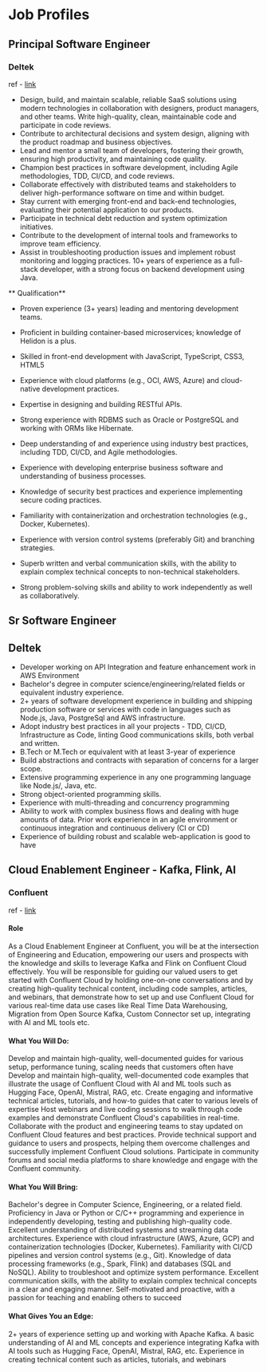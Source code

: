 # Job Profiles

## Principal Software Engineer
### Deltek

ref - [link](https://sjobs.brassring.com/TGnewUI/Search/home/HomeWithPreLoad?partnerid=25397&siteid=5259&PageType=JobDetails&jobid=619193#jobDetails=619193_5259)
* Design, build, and maintain scalable, reliable SaaS solutions using modern technologies in collaboration with designers, product managers, and other teams. Write high-quality, clean, maintainable code and participate in code reviews. 
* Contribute to architectural decisions and system design, aligning with the product roadmap and business objectives. 
* Lead and mentor a small team of developers, fostering their growth, ensuring high productivity, and maintaining code quality. 
* Champion best practices in software development, including Agile methodologies, TDD, CI/CD, and code reviews. 
* Collaborate effectively with distributed teams and stakeholders to deliver high-performance software on time and within budget. 
* Stay current with emerging front-end and back-end technologies, evaluating their potential application to our products. 
* Participate in technical debt reduction and system optimization initiatives. 
* Contribute to the development of internal tools and frameworks to improve team efficiency. 
* Assist in troubleshooting production issues and implement robust monitoring and logging practices.
10+ years of experience as a full-stack developer, with a strong focus on backend development using Java. 

** Qualification** 

* Proven experience (3+ years) leading and mentoring development teams. 

* Proficient in building container-based microservices; knowledge of Helidon is a plus. 

* Skilled in front-end development with JavaScript, TypeScript, CSS3, HTML5 

* Experience with cloud platforms (e.g., OCI, AWS, Azure) and cloud-native development practices. 

* Expertise in designing and building RESTful APIs. 

* Strong experience with RDBMS such as Oracle or PostgreSQL and working with ORMs like Hibernate. 

* Deep understanding of and experience using industry best practices, including TDD, CI/CD, and Agile methodologies. 

* Experience with developing enterprise business software and understanding of business processes. 

* Knowledge of security best practices and experience implementing secure coding practices. 

* Familiarity with containerization and orchestration technologies (e.g., Docker, Kubernetes). 

* Experience with version control systems (preferably Git) and branching strategies. 

* Superb written and verbal communication skills, with the ability to explain complex technical concepts to non-technical stakeholders. 

* Strong problem-solving skills and ability to work independently as well as collaboratively. 

## Sr Software Engineer

## Deltek
* Developer working on API Integration and feature enhancement work in AWS Environment
* Bachelor's degree in computer science/engineering/related fields or equivalent industry experience.
* 2+ years of software development experience in building and shipping production software or services with code in languages such as Node.js, Java, PostgreSql and AWS infrastructure.
* Adopt industry best practices in all your projects - TDD, CI/CD, Infrastructure as Code, linting 
Good communications skills, both verbal and written.
* B.Tech or M.Tech or equivalent with at least 3-year of experience
* Build abstractions and contracts with separation of concerns for a larger scope.
* Extensive programming experience in any one programming language like Node.js/, Java, etc.
* Strong object-oriented programming skills.
* Experience with multi-threading and concurrency programming
* Ability to work with complex business flows and dealing with huge amounts of data. Prior work experience in an agile environment or continuous integration and continuous delivery (CI or CD)
* Experience of building robust and scalable web-application is good to have

## Cloud Enablement Engineer - Kafka, Flink, AI

### Confluent

ref - [link](https://careers.confluent.io/jobs/15319857-cloud-enablement-engineer-kafka-flink-ai)

#### Role 
As a Cloud Enablement Engineer at Confluent, you will be at the intersection of Engineering and Education, empowering our users and prospects with the knowledge and skills to leverage Kafka and Flink on Confluent Cloud effectively. You will be responsible for guiding our valued users to get started with Confluent Cloud by holding one-on-one conversations and by creating high-quality technical content, including code samples, articles, and webinars, that demonstrate how to set up and use Confluent Cloud for various real-time data use cases like Real Time Data Warehousing, Migration from Open Source Kafka, Custom Connector set up, integrating with AI and ML tools etc.

#### What You Will Do:

Develop and maintain high-quality, well-documented guides for various setup, performance tuning, scaling needs that customers often have
Develop and maintain high-quality, well-documented code examples that illustrate the usage of Confluent Cloud with AI and ML tools such as Hugging Face, OpenAI, Mistral, RAG, etc.
Create engaging and informative technical articles, tutorials, and how-to guides that cater to various levels of expertise
Host webinars and live coding sessions to walk through code examples and demonstrate Confluent Cloud's capabilities in real-time.
Collaborate with the product and engineering teams to stay updated on Confluent Cloud features and best practices.
Provide technical support and guidance to users and prospects, helping them overcome challenges and successfully implement Confluent Cloud solutions.
Participate in community forums and social media platforms to share knowledge and engage with the Confluent community.
#### What You Will Bring:

Bachelor's degree in Computer Science, Engineering, or a related field.
Proficiency in Java or Python or C/C++ programming and experience in independently developing, testing and publishing high-quality code.
Excellent understanding of distributed systems and streaming data architectures.
Experience with cloud infrastructure (AWS, Azure, GCP) and containerization technologies (Docker, Kubernetes).
Familiarity with CI/CD pipelines and version control systems (e.g., Git).
Knowledge of data processing frameworks (e.g., Spark, Flink) and databases (SQL and NoSQL).
Ability to troubleshoot and optimize system performance.
Excellent communication skills, with the ability to explain complex technical concepts in a clear and engaging manner.
Self-motivated and proactive, with a passion for teaching and enabling others to succeed
#### What Gives You an Edge:

2+ years of experience setting up and working with Apache Kafka.
A basic understanding of AI and ML concepts and experience integrating Kafka with AI tools such as Hugging Face, OpenAI, Mistral, RAG, etc.
Experience in creating technical content such as articles, tutorials, and webinars